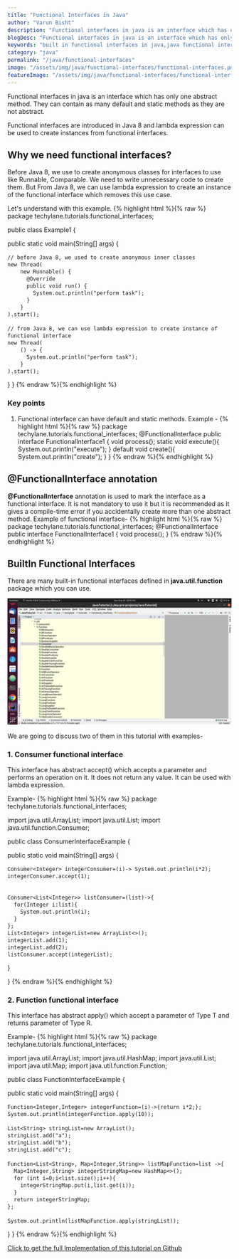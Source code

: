 ```yaml
---
title: "Functional Interfaces in Java"
author: "Varun Bisht"
description: "Functional interfaces in java is an interface which has only one abstract method. They can contain as many default and static methods as they are not abstract."
blogDesc: "Functional interfaces in java is an interface which has only one abstract method. They can contain as many default and static methods as they are not abstract. Functional interfaces are introduced in Java 8 and lambda expression can be used to create instances from functional interfaces."
keywords: "built in functional interfaces in java,java functional interface tutorial,java functional interface annotation,java 8 function example,can functional interface have static methods"
category: "java"
permalink: "/java/functional-interfaces"
image: "/assets/img/java/functional-interfaces/functional-interfaces.png"
featureImage: "/assets/img/java/functional-interfaces/functional-interfaces.png"
---
```

Functional interfaces in java is an interface which has only one abstract method. They can contain as many default and static methods as they are not abstract.

Functional interfaces are introduced in Java 8 and lambda expression can be used to create instances from functional interfaces.

## Why we need functional interfaces?

Before Java 8, we use to create anonymous classes for interfaces to use like Runnable, Comparable. We need to write unnecessary code to create them.
But From Java 8, we can use lambda expression to create an instance of the functional interface which removes this use case.

Let's understand with this example.
{% highlight html %}{% raw %}
package techylane.tutorials.functional_interfaces;

public class Example1 {

  public static void main(String[] args) {

    // before Java 8, we used to create anonymous inner classes
    new Thread(
        new Runnable() {
          @Override
          public void run() {
            System.out.println("perform task");
          }
        }
    ).start();

    // from Java 8, we can use lambda expression to create instance of functional interface
    new Thread(
        () -> {
          System.out.println("perform task");
        }
    ).start();

  }
}
{% endraw %}{% endhighlight %}

### Key points
1. Functional interface can have default and static methods. Example -
{% highlight html %}{% raw %}
package techylane.tutorials.functional_interfaces;
@FunctionalInterface
public interface FunctionalInterface1 {
  void process();
  static void execute(){
    System.out.println("execute");
  }
  default void create(){
    System.out.println("create");
  }
}
{% endraw %}{% endhighlight %}

## @FunctionalInterface annotation

**@FunctionalInterface** annotation is used to mark the interface as a functional interface. It is not mandatory to use it but it is recommended as it gives a compile-time error if you accidentally create more than one abstract method.
Example of functional interface-
{% highlight html %}{% raw %}
package techylane.tutorials.functional_interfaces;
@FunctionalInterface
public interface FunctionalInterface1 {
  void process();
}
{% endraw %}{% endhighlight %}

## BuiltIn Functional Interfaces
There are many built-in functional interfaces defined in **java.util.function** package which you can use.

<div class="imgCont">
  <img class="object-fit" alt="java.util.function" title="java.util.function" src="/assets/img/java/functional-interfaces/builtin-functional-interfaces.png"/>
</div>

We are going to discuss two of them in this tutorial with examples-
### 1. Consumer functional interface

This interface has abstract accept() which accepts a parameter and performs an operation on it. It does not return any value.
It can be used with lambda expression.

Example-
{% highlight html %}{% raw %}
package techylane.tutorials.functional_interfaces;

import java.util.ArrayList;
import java.util.List;
import java.util.function.Consumer;

public class ConsumerInterfaceExample {

  public static void main(String[] args) {

    Consumer<Integer> integerConsumer=(i)-> System.out.println(i*2);
    integerConsumer.accept(1);


    Consumer<List<Integer>> listConsumer=(list)->{
      for(Integer i:list){
        System.out.println(i);
      }
    };
    List<Integer> integerList=new ArrayList<>();
    integerList.add(1);
    integerList.add(2);
    listConsumer.accept(integerList);

  }

}
{% endraw %}{% endhighlight %}
### 2. Function functional interface
This interface has abstract apply() which accept a parameter of Type T and returns parameter of Type R.

Example-
{% highlight html %}{% raw %}
package techylane.tutorials.functional_interfaces;

import java.util.ArrayList;
import java.util.HashMap;
import java.util.List;
import java.util.Map;
import java.util.function.Function;

public class FunctionInterfaceExample {

  public static void main(String[] args) {

    Function<Integer,Integer> integerFunction=(i)->{return i*2;};
    System.out.println(integerFunction.apply(10));

    List<String> stringList=new ArrayList();
    stringList.add("a");
    stringList.add("b");
    stringList.add("c");

    Function<List<String>, Map<Integer,String>> listMapFunction=list ->{
      Map<Integer,String> integerStringMap=new HashMap<>();
      for (int i=0;i<list.size();i++){
        integerStringMap.put(i,list.get(i));
      }
      return integerStringMap;
    };

    System.out.println(listMapFunction.apply(stringList));

  }
}
{% endraw %}{% endhighlight %}

<a href="https://github.com/techypoint/JavaTutorials/tree/master/src/main/java/techylane/tutorials/functional_interfaces">Click to get the full Implementation of this tutorial on Github</a>
